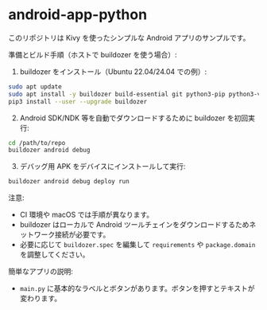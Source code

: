 # android-app-python

このリポジトリは Kivy を使ったシンプルな Android アプリのサンプルです。

準備とビルド手順（ホストで buildozer を使う場合）:

1. buildozer をインストール（Ubuntu 22.04/24.04 での例）:

```bash
sudo apt update
sudo apt install -y buildozer build-essential git python3-pip python3-venv
pip3 install --user --upgrade buildozer
```

2. Android SDK/NDK 等を自動でダウンロードするために buildozer を初回実行:

```bash
cd /path/to/repo
buildozer android debug
```

3. デバッグ用 APK をデバイスにインストールして実行:

```bash
buildozer android debug deploy run
```

注意:
- CI 環境や macOS では手順が異なります。
- buildozer はローカルで Android ツールチェインをダウンロードするためネットワーク接続が必要です。
- 必要に応じて `buildozer.spec` を編集して `requirements` や `package.domain` を調整してください。

簡単なアプリの説明:
- `main.py` に基本的なラベルとボタンがあります。ボタンを押すとテキストが変わります。
